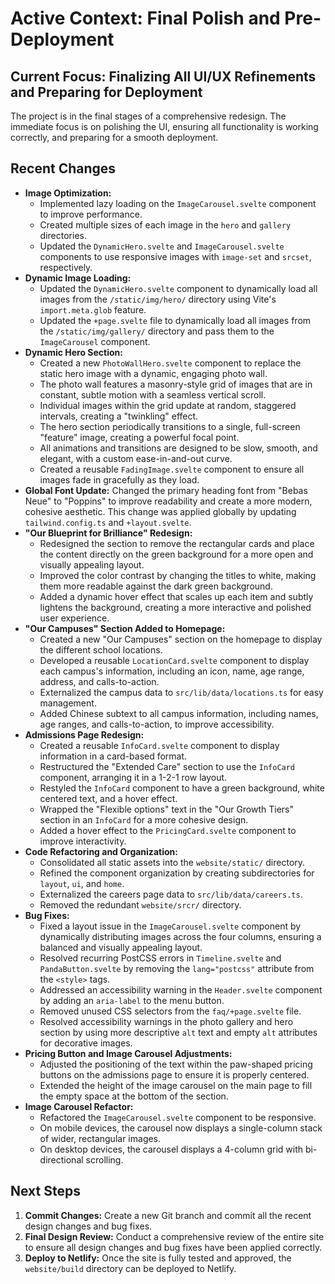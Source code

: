 # Active Context: Final Polish and Pre-Deployment

## Current Focus: Finalizing All UI/UX Refinements and Preparing for Deployment
The project is in the final stages of a comprehensive redesign. The immediate focus is on polishing the UI, ensuring all functionality is working correctly, and preparing for a smooth deployment.

## Recent Changes
- **Image Optimization:**
    - Implemented lazy loading on the `ImageCarousel.svelte` component to improve performance.
    - Created multiple sizes of each image in the `hero` and `gallery` directories.
    - Updated the `DynamicHero.svelte` and `ImageCarousel.svelte` components to use responsive images with `image-set` and `srcset`, respectively.
- **Dynamic Image Loading:**
    - Updated the `DynamicHero.svelte` component to dynamically load all images from the `/static/img/hero/` directory using Vite's `import.meta.glob` feature.
    - Updated the `+page.svelte` file to dynamically load all images from the `/static/img/gallery/` directory and pass them to the `ImageCarousel` component.
- **Dynamic Hero Section:**
    - Created a new `PhotoWallHero.svelte` component to replace the static hero image with a dynamic, engaging photo wall.
    - The photo wall features a masonry-style grid of images that are in constant, subtle motion with a seamless vertical scroll.
    - Individual images within the grid update at random, staggered intervals, creating a "twinkling" effect.
    - The hero section periodically transitions to a single, full-screen "feature" image, creating a powerful focal point.
    - All animations and transitions are designed to be slow, smooth, and elegant, with a custom ease-in-and-out curve.
    - Created a reusable `FadingImage.svelte` component to ensure all images fade in gracefully as they load.
- **Global Font Update:** Changed the primary heading font from "Bebas Neue" to "Poppins" to improve readability and create a more modern, cohesive aesthetic. This change was applied globally by updating `tailwind.config.ts` and `+layout.svelte`.
- **"Our Blueprint for Brilliance" Redesign:**
    - Redesigned the section to remove the rectangular cards and place the content directly on the green background for a more open and visually appealing layout.
    - Improved the color contrast by changing the titles to white, making them more readable against the dark green background.
    - Added a dynamic hover effect that scales up each item and subtly lightens the background, creating a more interactive and polished user experience.
- **"Our Campuses" Section Added to Homepage:**
    - Created a new "Our Campuses" section on the homepage to display the different school locations.
    - Developed a reusable `LocationCard.svelte` component to display each campus's information, including an icon, name, age range, address, and calls-to-action.
    - Externalized the campus data to `src/lib/data/locations.ts` for easy management.
    - Added Chinese subtext to all campus information, including names, age ranges, and calls-to-action, to improve accessibility.
- **Admissions Page Redesign:**
    - Created a reusable `InfoCard.svelte` component to display information in a card-based format.
    - Restructured the "Extended Care" section to use the `InfoCard` component, arranging it in a 1-2-1 row layout.
    - Restyled the `InfoCard` component to have a green background, white centered text, and a hover effect.
    - Wrapped the "Flexible options" text in the "Our Growth Tiers" section in an `InfoCard` for a more cohesive design.
    - Added a hover effect to the `PricingCard.svelte` component to improve interactivity.
- **Code Refactoring and Organization:**
    - Consolidated all static assets into the `website/static/` directory.
    - Refined the component organization by creating subdirectories for `layout`, `ui`, and `home`.
    - Externalized the careers page data to `src/lib/data/careers.ts`.
    - Removed the redundant `website/srcr/` directory.
- **Bug Fixes:**
    - Fixed a layout issue in the `ImageCarousel.svelte` component by dynamically distributing images across the four columns, ensuring a balanced and visually appealing layout.
    - Resolved recurring PostCSS errors in `Timeline.svelte` and `PandaButton.svelte` by removing the `lang="postcss"` attribute from the `<style>` tags.
    - Addressed an accessibility warning in the `Header.svelte` component by adding an `aria-label` to the menu button.
    - Removed unused CSS selectors from the `faq/+page.svelte` file.
    - Resolved accessibility warnings in the photo gallery and hero section by using more descriptive `alt` text and empty `alt` attributes for decorative images.
- **Pricing Button and Image Carousel Adjustments:**
    - Adjusted the positioning of the text within the paw-shaped pricing buttons on the admissions page to ensure it is properly centered.
    - Extended the height of the image carousel on the main page to fill the empty space at the bottom of the section.
- **Image Carousel Refactor:**
    - Refactored the `ImageCarousel.svelte` component to be responsive.
    - On mobile devices, the carousel now displays a single-column stack of wider, rectangular images.
    - On desktop devices, the carousel displays a 4-column grid with bi-directional scrolling.

## Next Steps
1.  **Commit Changes:** Create a new Git branch and commit all the recent design changes and bug fixes.
2.  **Final Design Review:** Conduct a comprehensive review of the entire site to ensure all design changes and bug fixes have been applied correctly.
3.  **Deploy to Netlify:** Once the site is fully tested and approved, the `website/build` directory can be deployed to Netlify.
